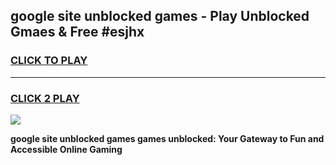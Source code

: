 
## google site unblocked games - Play Unblocked Gmaes & Free #esjhx
<h3>
<a href="https://news.freeplayer.one?title=google_site_unblocked_games&ref=26F">CLICK TO PLAY</a></h3>
<hr>

<h3>
<a href="https://news.freeplayer.one?title=google_site_unblocked_games&ref=26F">CLICK 2 PLAY</a>
  
</h3>

<a href="https://news.freeplayer.one?title=google_site_unblocked_games&ref=26F/"><img src="https://clearcache.store/games.png"></a>


**google site unblocked games games unblocked: Your Gateway to Fun and Accessible Online Gaming**

